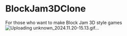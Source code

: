 # BlockJam3DClone
 For those who want to make Block Jam 3D style games
![Uploading unknown_2024.11.20-15.13.gif…]()
